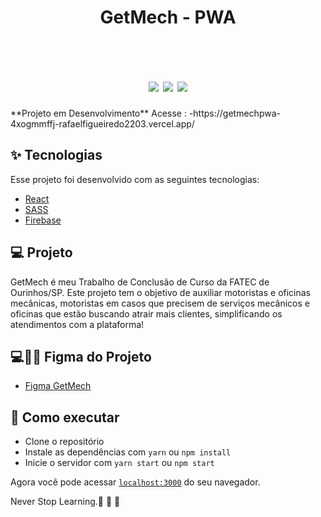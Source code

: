 <h1 align="center" >
GetMech - PWA
</h1>



<br>

<h1 align="center" >


  <img  src="https://user-images.githubusercontent.com/60237326/164804926-bd9f9015-34cd-45b5-abde-6250366baab3.png"/>
   <img src="https://user-images.githubusercontent.com/60237326/164806555-5f5cba82-8a6f-48ee-9e0e-a8457ce6a355.png"/>
  <img src="https://user-images.githubusercontent.com/60237326/183305410-1436b914-b9dd-4ea5-8ea5-aaf83ca68270.png"/>


  
  
  </h1>
 **Projeto em Desenvolvimento**
 Acesse :  -https://getmechpwa-4xogmmffj-rafaelfigueiredo2203.vercel.app/




## ✨ Tecnologias

Esse projeto foi desenvolvido com as seguintes tecnologias:

- [React](https://reactjs.org)
- [SASS](https://sass-lang.com/)
- [Firebase](https://firebase.google.com/docs)


## 💻 Projeto

GetMech é meu Trabalho de Conclusão de Curso da FATEC de Ourinhos/SP.
Este projeto tem o objetivo de auxiliar motoristas e oficinas mecânicas, motoristas em casos que precisem de serviços mecânicos e oficinas que estão buscando atrair mais clientes, simplificando os atendimentos com a plataforma!


## 💻💅🏻 Figma do Projeto

- [Figma GetMech](https://www.figma.com/file/yZXCE42Oiew3FR9KmqF6mk/getMech-Origin?node-id=0%3A1)

## 🚀 Como executar

- Clone o repositório
- Instale as dependências com `yarn` ou `npm install`
- Inicie o servidor com `yarn start` ou `npm start`

Agora você pode acessar [`localhost:3000`](http://localhost:3000) do seu navegador.

Never Stop Learning.🚀 🚀 🚀 
